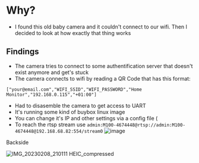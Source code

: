 # Why?
- I found this old baby camera and it couldn't connect to our wifi. Then I decided to look at how exactly that thing works
## Findings
- The camera tries to connect to some authentification server that doesn't exist anymore and get's stuck
- The camera connects to wifi by reading a QR Code that has this format:
```
["your@email.com","WIFI_SSID","WIFI_PASSWORD","Home Monitor","192.168.0.115","+01:00"]
```
- Had to disasemble the camera to get access to UART
- It's running some kind of buybox linux image
- You can change it's IP and other settings via a config file (
- To reach the rtsp stream use `admin:M100-4674448@rtsp://admin:M100-4674448@192.168.68.82:554/stream0`
 ![image](https://github.com/derkrasseleo/philips_b120_reverse_engineering/assets/16163571/323c77d2-12fc-43e2-9365-43c96794c8a3)

Backside

![IMG_20230208_210111 HEIC_compressed](https://github.com/derkrasseleo/philips_b120_reverse_engineering/assets/16163571/27347b4a-9abd-4ca1-80f1-21ab3968e9ce)
